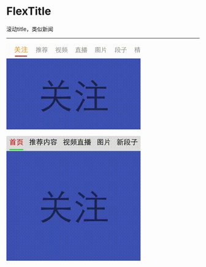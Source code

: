 # FlexTitle
滚动title，类似新闻
*****
![image](https://github.com/MNXP/FlexTitle/blob/master/image/1.gif)


![image](https://github.com/MNXP/FlexTitle/blob/master/image/2.gif)
